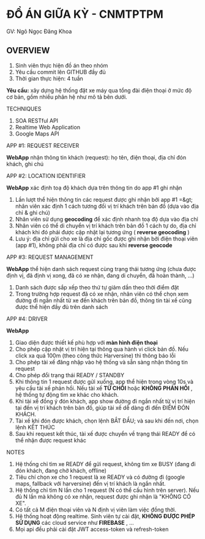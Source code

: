 # ĐỒ ÁN GIỮA KỲ - CNMTPTPM

GV: Ngô Ngọc Đăng Khoa

## OVERVIEW

1. Sinh viên thực hiện đồ án theo nhóm
2. Yêu cầu commit lên GITHUB đầy đủ
3. Thời gian thực hiện: 4 tuần

**Yêu cầu:** xây dựng hệ thống đặt xe máy qua tổng đài điện thoại ở mức độ cơ bản, gồm nhiều phân hệ như mô tả bên dưới.

TECHNIQUES

1. SOA RESTful API
2. Realtime Web Application
3. Google Maps API

APP #1: REQUEST RECEIVER

**WebApp** nhận thông tin khách (request): họ tên, điện thoại, địa chỉ đón khách, ghi chú

APP #2: LOCATION IDENTIFIER

**WebApp** xác định toạ độ khách dựa trên thông tin do app #1 ghi nhận

1. Lần lượt thể hiện thông tin các request được ghi nhận bởi app #1 =\&gt; nhân viên xác định 1 cách tương đối vị trí khách trên bản đồ (dựa vào địa chỉ &amp; ghi chú)
2. Nhân viên sử dụng **geocoding** để xác định nhanh toạ độ dựa vào địa chỉ
3. Nhân viên có thể di chuyển vị trí khách trên bản đồ 1 cách tự do, địa chỉ khách khi đó phải được cập nhật lại tương ứng ( **reverse geocoding** )
4. Lưu ý: địa chỉ gửi cho xe là địa chỉ gốc được ghi nhận bởi điện thoại viên (app #1), không phải địa chỉ có được sau khi **reverse geocode**

APP #3: REQUEST MANAGEMENT

**WebApp** thể hiện danh sách request cùng trạng thái tương ứng (chưa được định vị, đã định vị xong, đã có xe nhận, đang di chuyển, đã hoàn thành, …)

1. Danh sách được sắp xếp theo thứ tự giảm dần theo thời điểm đặt
2. Trong trường hợp request đã có xe nhận, nhân viên có thể chọn xem đường đi ngắn nhất từ xe đến khách trên bản đồ, thông tin tài xế cũng được thể hiện đầy đủ trên danh sách

APP #4: DRIVER

**WebApp**

1. Giao diện được thiết kế phù hợp với **màn hình điện thoại**
2. Cho phép cập nhật vị trí hiện tại thông qua hành vi click bản đồ. Nếu click xa quá 100m (theo công thức Harversine) thì thông báo lỗi
3. Cho phép tài xế đăng nhập vào hệ thống và sẵn sàng nhận thông tin request
4. Cho phép đổi trạng thái READY / STANDBY
5. Khi thông tin 1 request được gửi xuống, app thể hiện trong vòng 10s và yêu cầu tài xế phản hồi. Nếu tài xế **TỪ CHỐI** hoặc **KHÔNG PHẢN HỒI** , hệ thống tự động tìm xe khác cho khách.
  1. Khi tài xế đồng ý đón khách, app show đường đi ngắn nhất từ vị trí hiện tại đến vị trí khách trên bản đồ, giúp tài xế dễ dàng đi đến ĐIỂM ĐÓN KHÁCH.
6. Tài xế khi đón được khách, chọn lệnh BẮT ĐẦU; và sau khi đến nơi, chọn lệnh KẾT THÚC
  1. Sau khi request kết thúc, tài xế được chuyển về trạng thái READY để có thể nhận được request khác

NOTES

1. Hệ thống chỉ tìm xe READY để gửi request, không tìm xe BUSY (đang đi đón khách, đang chở khách, offline)
2. Tiêu chí chọn xe cho 1 request là xe READY và có đường đi (google maps, fallback với harversine) đến vị trí khách là ngắn nhất.
3. Hệ thống chỉ tìm N lần cho 1 request (N có thể cấu hình trên server). Nếu đủ N lần mà không có xe nhận, request được ghi nhận là &quot;KHÔNG CÓ XE&quot;.
4. Có tất cả M điện thoại viên và N định vị viên làm việc đồng thời.
5. Hệ thống hoạt động realtime. Sinh viên tự cài đặt, **KHÔNG ĐƯỢC PHÉP SỬ DỤNG** các cloud service như **FIREBASE** , …
6. Mọi api đều phải cài đặt JWT access-token và refresh-token
